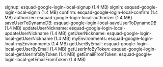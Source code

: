   signup: esquad-google-login-local-signup (1.4 MB)
  signin: esquad-google-login-local-signin (1.4 MB)
  confirm: esquad-google-login-local-confirm (1.4 MB)
  authorizer: esquad-google-login-local-authorizer (1.4 MB)
  saveUserToDynamoDB: esquad-google-login-local-saveUserToDynamoDB (1.4 MB)
  updateUserNickname: esquad-google-login-local-updateUserNickname (1.4 MB)
  getUserNickname: esquad-google-login-local-getUserNickname (1.4 MB)
  myEnvironments: esquad-google-login-local-myEnvironments (1.4 MB)
  getUserByEmail: esquad-google-login-local-getUserByEmail (1.4 MB)
  getUserInfoByToken: esquad-google-login-local-getUserInfoByToken (1.4 MB)
  getEmailFromToken: esquad-google-login-local-getEmailFromToken (1.4 MB)